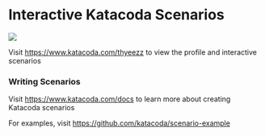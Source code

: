 # Interactive Katacoda Scenarios

[![](http://shields.katacoda.com/katacoda/thyeezz/count.svg)](https://www.katacoda.com/thyeezz "Get your profile on Katacoda.com")

Visit https://www.katacoda.com/thyeezz to view the profile and interactive scenarios

### Writing Scenarios
Visit https://www.katacoda.com/docs to learn more about creating Katacoda scenarios

For examples, visit https://github.com/katacoda/scenario-example
